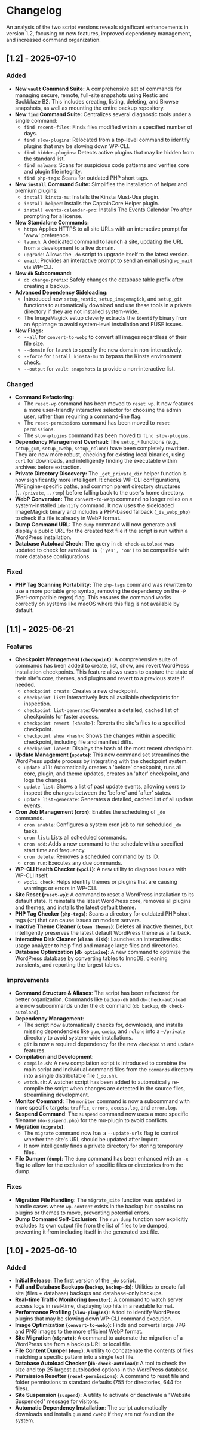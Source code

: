 # Changelog

An analysis of the two script versions reveals significant enhancements in version 1.2, focusing on new features, improved dependency management, and increased command organization.

## [1.2] - 2025-07-10

### Added

* **New `vault` Command Suite:** A comprehensive set of commands for managing secure, remote, full-site snapshots using Restic and Backblaze B2. This includes creating, listing, deleting, and Browse snapshots, as well as mounting the entire backup repository.
* **New `find` Command Suite:** Centralizes several diagnostic tools under a single command:
    * `find recent-files`: Finds files modified within a specified number of days.
    * `find slow-plugins`: Relocated from a top-level command to identify plugins that may be slowing down WP-CLI.
    * `find hidden-plugins`: Detects active plugins that may be hidden from the standard list.
    * `find malware`: Scans for suspicious code patterns and verifies core and plugin file integrity.
    * `find php-tags`: Scans for outdated PHP short tags.
* **New `install` Command Suite:** Simplifies the installation of helper and premium plugins:
    * `install kinsta-mu`: Installs the Kinsta Must-Use plugin.
    * `install helper`: Installs the CaptainCore Helper plugin.
    * `install events-calendar-pro`: Installs The Events Calendar Pro after prompting for a license.
* **New Standalone Commands:**
    * `https` Applies HTTPS to all site URLs with an interactive prompt for 'www' preference.
    * `launch`: A dedicated command to launch a site, updating the URL from a development to a live domain.
    * `upgrade`: Allows the `_do` script to upgrade itself to the latest version.
    * `email`: Provides an interactive prompt to send an email using `wp_mail` via WP-CLI.
* **New `db` Subcommand:**
    * `db change-prefix`: Safely changes the database table prefix after creating a backup.
* **Advanced Dependency Sideloading:**
    * Introduced new `setup_restic`, `setup_imagemagick`, and `setup_git` functions to automatically download and use these tools in a private directory if they are not installed system-wide.
    * The ImageMagick setup cleverly extracts the `identify` binary from an AppImage to avoid system-level installation and FUSE issues.
* **New Flags:**
    * `--all` for `convert-to-webp` to convert all images regardless of their file size.
    * `--domain` for `launch` to specify the new domain non-interactively.
    * `--force` for `install kinsta-mu` to bypass the Kinsta environment check.
    * `--output` for `vault snapshots` to provide a non-interactive list.

### Changed

* **Command Refactoring:**
    * The `reset-wp` command has been moved to `reset wp`. It now features a more user-friendly interactive selector for choosing the admin user, rather than requiring a command-line flag.
    * The `reset-permissions` command has been moved to `reset permissions`.
    * The `slow-plugins` command has been moved to `find slow-plugins`.
* **Dependency Management Overhaul:** The `setup_*` functions (e.g., `setup_gum`, `setup_cwebp`, `setup_rclone`) have been completely rewritten. They are now more robust, checking for existing local binaries, using `curl` for downloads, and intelligently finding the executable within archives before extraction.
* **Private Directory Discovery:** The `_get_private_dir` helper function is now significantly more intelligent. It checks WP-CLI configurations, WPEngine-specific paths, and common parent directory structures (`../private`, `../tmp`) before falling back to the user's home directory.
* **WebP Conversion:** The `convert-to-webp` command no longer relies on a system-installed `identify` command. It now uses the sideloaded ImageMagick binary and includes a PHP-based fallback (`_is_webp_php`) to check if a file is already in WebP format.
* **Dump Command URL:** The `dump` command will now generate and display a public URL for the created text file if the script is run within a WordPress installation.
* **Database Autoload Check:** The query in `db check-autoload` was updated to check for `autoload IN ('yes', 'on')` to be compatible with more database configurations.

### Fixed

* **PHP Tag Scanning Portability:** The `php-tags` command was rewritten to use a more portable `grep` syntax, removing the dependency on the `-P` (Perl-compatible regex) flag. This ensures the command works correctly on systems like macOS where this flag is not available by default.

## [1.1] - 2025-06-21

### Features

-   **Checkpoint Management (`checkpoint`)**: A comprehensive suite of commands has been added to create, list, show, and revert WordPress installation checkpoints.  This feature allows users to capture the state of their site's core, themes, and plugins and revert to a previous state if needed.
    -   `checkpoint create`: Creates a new checkpoint. 
    -   `checkpoint list`: Interactively lists all available checkpoints for inspection. 
    -   `checkpoint list-generate`: Generates a detailed, cached list of checkpoints for faster access. 
    -   `checkpoint revert [<hash>]`: Reverts the site's files to a specified checkpoint. 
    -   `checkpoint show <hash>`: Shows the changes within a specific checkpoint, including file and manifest diffs. 
    -   `checkpoint latest`: Displays the hash of the most recent checkpoint. 
-   **Update Management (`update`)**: This new command set streamlines the WordPress update process by integrating with the checkpoint system. 
    -   `update all`: Automatically creates a 'before' checkpoint, runs all core, plugin, and theme updates, creates an 'after' checkpoint, and logs the changes. 
    -   `update list`: Shows a list of past update events, allowing users to inspect the changes between the 'before' and 'after' states. 
    -   `update list-generate`: Generates a detailed, cached list of all update events. 
-   **Cron Job Management (`cron`)**: Enables the scheduling of `_do` commands. 
    -   `cron enable`: Configures a system cron job to run scheduled `_do` tasks. 
    -   `cron list`: Lists all scheduled commands. 
    -   `cron add`: Adds a new command to the schedule with a specified start time and frequency. 
    -   `cron delete`: Removes a scheduled command by its ID. 
    -   `cron run`: Executes any due commands. 
-   **WP-CLI Health Checker (`wpcli`)**: A new utility to diagnose issues with WP-CLI itself. 
    -   `wpcli check`: Helps identify themes or plugins that are causing warnings or errors in WP-CLI. 
-   **Site Reset (`reset-wp`)**: A command to reset a WordPress installation to its default state.  It reinstalls the latest WordPress core, removes all plugins and themes, and installs the latest default theme.
-   **PHP Tag Checker (`php-tags`)**: Scans a directory for outdated PHP short tags (`<?`) that can cause issues on modern servers. 
-   **Inactive Theme Cleaner (`clean themes`)**: Deletes all inactive themes, but intelligently preserves the latest default WordPress theme as a fallback. 
-   **Interactive Disk Cleaner (`clean disk`)**: Launches an interactive disk usage analyzer to help find and manage large files and directories. 
-   **Database Optimization (`db optimize`)**: A new command to optimize the WordPress database by converting tables to InnoDB, cleaning transients, and reporting the largest tables. 

### Improvements

-   **Command Structure & Aliases**: The script has been refactored for better organization. Commands like `backup-db` and `db-check-autoload` are now subcommands under the `db` command (`db backup`, `db check-autoload`). 
-   **Dependency Management**:
    -   The script now automatically checks for, downloads, and installs missing dependencies like `gum`, `cwebp`, and `rclone` into a `~/private` directory to avoid system-wide installations. 
    -   `git` is now a required dependency for the new `checkpoint` and `update` features. 
-   **Compilation and Development**:
    -   `compile.sh`: A new compilation script is introduced to combine the main script and individual command files from the `commands` directory into a single distributable file (`_do.sh`). 
    -   `watch.sh`: A watcher script has been added to automatically re-compile the script when changes are detected in the source files, streamlining development. 
-   **Monitor Command**: The `monitor` command is now a subcommand with more specific targets: `traffic`, `errors`, `access.log`, and `error.log`. 
-   **Suspend Command**: The `suspend` command now uses a more specific filename (`do-suspend.php`) for the mu-plugin to avoid conflicts. 
-   **Migration (`migrate`)**:
    -   The `migrate` command now has a `--update-urls` flag to control whether the site's URL should be updated after import. 
    -   It now intelligently finds a private directory for storing temporary files. 
-   **File Dumper (`dump`)**: The `dump` command has been enhanced with an `-x` flag to allow for the exclusion of specific files or directories from the dump. 

### Fixes

-   **Migration File Handling**: The `migrate_site` function was updated to handle cases where `wp-content` exists in the backup but contains no plugins or themes to move, preventing potential errors.
-   **Dump Command Self-Exclusion**: The `run_dump` function now explicitly excludes its own output file from the list of files to be dumped, preventing it from including itself in the generated text file. 

## [1.0] - 2025-06-10

### Added

-   **Initial Release**: The first version of the `_do` script.
-   **Full and Database Backups (`backup`, `backup-db`)**: Utilities to create full-site (files + database) backups and database-only backups. 
-   **Real-time Traffic Monitoring (`monitor`)**: A command to watch server access logs in real-time, displaying top hits in a readable format. 
-   **Performance Profiling (`slow-plugins`)**: A tool to identify WordPress plugins that may be slowing down WP-CLI command execution. 
-   **Image Optimization (`convert-to-webp`)**: Finds and converts large JPG and PNG images to the more efficient WebP format. 
-   **Site Migration (`migrate`)**: A command to automate the migration of a WordPress site from a backup URL or local file. 
-   **File Content Dumper (`dump`)**: A utility to concatenate the contents of files matching a specific pattern into a single text file. 
-   **Database Autoload Checker (`db-check-autoload`)**: A tool to check the size and top 25 largest autoloaded options in the WordPress database. 
-   **Permission Resetter (`reset-permissions`)**: A command to reset file and folder permissions to standard defaults (755 for directories, 644 for files). 
-   **Site Suspension (`suspend`)**: A utility to activate or deactivate a "Website Suspended" message for visitors. 
-   **Automatic Dependency Installation**: The script automatically downloads and installs `gum` and `cwebp` if they are not found on the system.